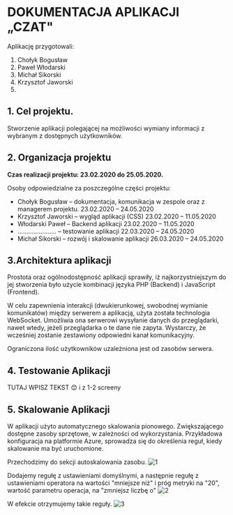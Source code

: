 # DOKUMENTACJA APLIKACJI „CZAT"

Aplikację przygotowali:

1. Chołyk Bogusław
2. Paweł Włodarski
3. Michał Sikorski
4. Krzysztof Jaworski
5.


## 1. Cel projektu.

Stworzenie aplikacji polegającej na możliwości wymiany informacji z wybranym z dostępnych użytkowników.

## 2. Organizacja projektu

**Czas realizacji projektu: 23.02.2020 do 25.05.2020.**

Osoby odpowiedzialne za poszczególne części projektu:

* Chołyk Bogusław – dokumentacja, komunikacja w zespole oraz z managerem projektu. 23.02.2020 – 24.05.2020
* Krzysztof Jaworski – wygląd aplikacji (CSS) 23.02.2020 – 11.05.2020
* Włodarski Paweł – Backend aplikacji 23.02.2020 – 11.05.2020
* …………………. – testowanie aplikacji 22.03.2020 – 24.05.2020
* Michał Sikorski – rozwój i skalowanie aplikacji 26.03.2020 – 24.05.2020

## 3.Architektura aplikacji 
Prostota oraz ogólnodostępność aplikacji sprawiły, iż najkorzystniejszym do jej stworzenia było użycie kombinacji języka PHP (Backend) i JavaScript (Frontend).

W celu zapewnienia interakcji (dwukierunkowej, swobodnej wymianie komunikatów) między serwerem a aplikacją, użyta została technologia WebSocket. Umożliwia ona serwerowi wysyłanie danych do przeglądarki, nawet wtedy, jeżeli przeglądarka o te dane nie zapyta. Wystarczy, że wcześniej zostanie zestawiony odpowiedni kanał komunikacyjny.

Ograniczona ilość użytkowników uzależniona jest od zasobów serwera.

## 4. Testowanie Aplikacji
TUTAJ WPISZ TEKST 😊 i z 1-2 screeny	

## 5. Skalowanie Aplikacji
W aplikacji użyto automatycznego skalowania pionowego. Zwiększającego dostępne zasoby sprzętowe, w zależności od wykorzystania.
Przykładowa konfiguracja na platformie Azure, sprowadza się do określenia reguł, kiedy skalowanie ma być uruchomione. 

Przechodzimy do sekcji autoskalowania zasobu. 
![1](https://user-images.githubusercontent.com/57036751/82708547-ce596980-9c7e-11ea-95fa-f2a595114b78.png)

Dodajemy regułę z ustawieniami domyślnymi, a następnie regułę z ustawieniami operatora na wartości "mniejsze niż" i próg metryki na "20", wartość parametru operacja, na "zmniejsz liczbę o"
![2](https://user-images.githubusercontent.com/57036751/82708564-d7e2d180-9c7e-11ea-8d9a-f0655bc7dd93.png)

W efekcie otrzymujemy takie reguły.
![3](https://user-images.githubusercontent.com/57036751/82708571-d9ac9500-9c7e-11ea-9bfd-8bd1c082c4c5.png)
